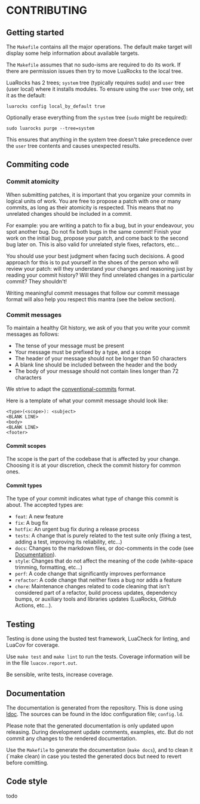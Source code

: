 # CONTRIBUTING

## Getting started

The `Makefile` contains all the major operations. The default make target will display some help information about available targets.

The `Makefile` assumes that no sudo-isms are required to do its work. If there are permission issues then try to move LuaRocks to the local tree.

LuaRocks has 2 trees; `system` tree (typically requires sudo) and `user` tree (user local) where it installs modules. To ensure using the `user` tree only, set it as the default:

    luarocks config local_by_default true

Optionally erase everything from the `system` tree (`sudo` might be required):

    sudo luarocks purge --tree=system

This ensures that anything in the system tree doesn't take precedence over the `user` tree contents and causes unexpected results.


## Commiting code

### Commit atomicity

When submitting patches, it is important that you organize your commits in logical units of work. You are free to propose a patch with one or many commits, as long as their atomicity is respected. This means that no unrelated changes should be included in a commit.

For example: you are writing a patch to fix a bug, but in your endeavour, you spot another bug. Do not fix both bugs in the same commit! Finish your work on the initial bug, propose your patch, and come back to the second bug later on. This is also valid for unrelated style fixes, refactors, etc...

You should use your best judgment when facing such decisions. A good approach for this is to put yourself in the shoes of the person who will review your patch: will they understand your changes and reasoning just by reading your commit history? Will they find unrelated changes in a particular commit? They shouldn't!

Writing meaningful commit messages that follow our commit message format will also help you respect this mantra (see the below section).


### Commit messages

To maintain a healthy Git history, we ask of you that you write your commit messages as follows:

- The tense of your message must be present
- Your message must be prefixed by a type, and a scope
- The header of your message should not be longer than 50 characters
- A blank line should be included between the header and the body
- The body of your message should not contain lines longer than 72 characters

We strive to adapt the [conventional-commits](https://www.conventionalcommits.org/en/v1.0.0/) format.

Here is a template of what your commit message should look like:

    <type>(<scope>): <subject>
    <BLANK LINE>
    <body>
    <BLANK LINE>
    <footer>


#### Commit scopes

The scope is the part of the codebase that is affected by your change. Choosing it is at your discretion, check the commit history for common ones.


#### Commit types

The type of your commit indicates what type of change this commit is about. The accepted types are:

- `feat`: A new feature
- `fix`: A bug fix
- `hotfix`: An urgent bug fix during a release process
- `tests`: A change that is purely related to the test suite only (fixing a test, adding a test, improving its reliability, etc...)
- `docs`: Changes to the markdown files, or doc-comments in the code (see [Documentation](#documentation)).
- `style`: Changes that do not affect the meaning of the code (white-space trimming, formatting, etc...)
- `perf`: A code change that significantly improves performance
- `refactor`: A code change that neither fixes a bug nor adds a feature
- `chore`: Maintenance changes related to code cleaning that isn't considered part of a refactor, build process updates, dependency bumps, or auxiliary tools and libraries updates (LuaRocks, GitHub Actions, etc...).


## Testing

Testing is done using the busted test framework, LuaCheck for linting, and LuaCov for coverage.

Use `make test` and `make lint` to run the tests. Coverage information will be in the file `luacov.report.out`.

Be sensible, write tests, increase coverage.


## Documentation

The documentation is generated from the repository. This is done using [ldoc](https://github.com/lunarmodules/LDoc).
The sources can be found in the ldoc configuration file; `config.ld`.

Please note that the generated documentation is only updated upon releasing. During development update comments, examples, etc. But do not commit any changes to the rendered documentation.

Use the `Makefile` to generate the documentation (`make docs`), and to clean it (`make clean) in case you tested the generated docs but need to revert before comitting.



## Code style

todo
